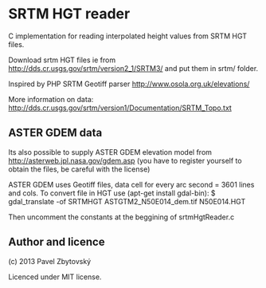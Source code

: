 SRTM HGT reader
===============

C implementation for reading interpolated height values from SRTM HGT files.

Download srtm HGT files ie from http://dds.cr.usgs.gov/srtm/version2_1/SRTM3/ and put them in srtm/ folder.

Inspired by PHP SRTM Geotiff parser http://www.osola.org.uk/elevations/


More information on data: http://dds.cr.usgs.gov/srtm/version1/Documentation/SRTM_Topo.txt


ASTER GDEM data
---------------

Its also possible to supply ASTER GDEM elevation model from http://asterweb.jpl.nasa.gov/gdem.asp (you have to register yourself to obtain the files, be careful with the license)

ASTER GDEM uses Geotiff files, data cell for every arc second = 3601 lines and cols.
To convert file in HGT use (apt-get install gdal-bin):
    $ gdal_translate -of SRTMHGT ASTGTM2_N50E014_dem.tif N50E014.HGT

Then uncomment the constants at the beggining of srtmHgtReader.c


Author and licence
------------------
(c) 2013 Pavel Zbytovský

Licenced under MIT license.
